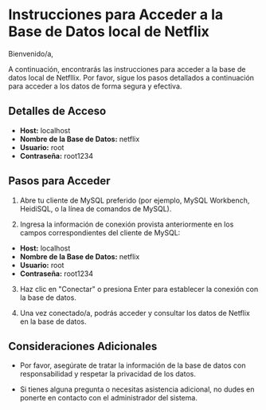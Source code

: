 # Instrucciones para Acceder a la Base de Datos local de Netflix

Bienvenido/a,

A continuación, encontrarás las instrucciones para acceder a la base de datos local de Netfllix. Por favor, sigue los pasos detallados a continuación para acceder a los datos de forma segura y efectiva.


## Detalles de Acceso

- **Host:** localhost
- **Nombre de la Base de Datos:** netflix
- **Usuario:** root
- **Contraseña:** root1234

## Pasos para Acceder

1. Abre tu cliente de MySQL preferido (por ejemplo, MySQL Workbench, HeidiSQL, o la línea de comandos de MySQL).

2. Ingresa la información de conexión provista anteriormente en los campos correspondientes del cliente de MySQL:

- **Host:** localhost
- **Nombre de la Base de Datos:** netflix
- **Usuario:** root
- **Contraseña:** root1234

3. Haz clic en "Conectar" o presiona Enter para establecer la conexión con la base de datos.

4. Una vez conectado/a, podrás acceder y consultar los datos de Netflix en la base de datos.

## Consideraciones Adicionales

- Por favor, asegúrate de tratar la información de la base de datos con responsabilidad y respetar la privacidad de los datos.

- Si tienes alguna pregunta o necesitas asistencia adicional, no dudes en ponerte en contacto con el administrador del sistema.
